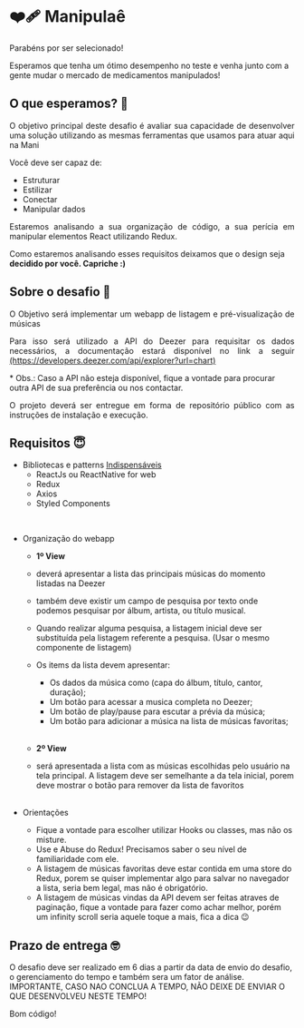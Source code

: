 <h1 align="left">
   ❤️‍🩹 Manipulaê
</h1>

<p align="justify">Parabéns por ser selecionado!

Esperamos que tenha um ótimo desempenho no teste e venha junto com a gente mudar o mercado de medicamentos manipulados!

## O que esperamos? 🤨

<p align="justify">O objetivo principal deste desafio é avaliar sua capacidade de desenvolver uma solução utilizando as mesmas ferramentas que usamos para atuar aqui na Mani</p>

Você deve ser capaz de:

- Estruturar
- Estilizar
- Conectar
- Manipular dados

<p align="justify">Estaremos analisando a sua organização de código, a sua perícia em manipular elementos React utilizando Redux.

Como estaremos analisando esses requisitos deixamos que o design seja <b>decidido por você. Capriche :)</b></p>

## Sobre o desafio 🤯

<p align="justify">O Objetivo será implementar um webapp de listagem e pré-visualização de músicas</p>

<p align="justify">Para isso será utilizado a API do Deezer para requisitar os dados necessários, a documentação estará disponível no link a seguir
<a href="https://developers.deezer.com/api/explorer?url=chart">(https://developers.deezer.com/api/explorer?url=chart)</a></p>

\* Obs.: Caso a API não esteja disponível, fique a vontade para procurar outra API de sua preferência ou nos contactar.

<p align="justify">O projeto deverá ser entregue em forma de repositório público com as instruções de instalação e execução.</p>

## Requisitos 😇

- Bibliotecas e patterns <u>Indispensáveis</u>
   - ReactJs ou ReactNative for web
   - Redux
   - Axios
   - Styled Components
 <br/>
 
- Organização do webapp
   - <b>1º View</b> 
  - deverá apresentar a lista das principais músicas do momento listadas na Deezer
  - também deve existir um campo de pesquisa por texto onde podemos pesquisar por álbum, artista, ou título musical.
  - Quando realizar alguma pesquisa, a listagem inicial deve ser substituída pela listagem referente a pesquisa. (Usar o mesmo componente de listagem)
  - Os items da lista devem apresentar:
    - Os dados da música como (capa do álbum, título, cantor, duração);
    - Um botão para acessar a musica completa no Deezer;
    - Um botão de play/pause para escutar a prévia da música;
    - Um botão para adicionar a música na lista de músicas favoritas;<br/><br/>

   - <b>2º View</b> 
   - será apresentada a lista com as músicas escolhidas pelo usuário na tela principal. A listagem deve ser semelhante a da tela inicial, porem deve mostrar o botão para remover da lista de favoritos<br/><br/>
   
 
- Orientações
  - Fique a vontade para escolher utilizar Hooks ou classes, mas não os misture.
  - Use e Abuse do Redux! Precisamos saber o seu nível de familiaridade com ele.
  - A listagem de músicas favoritas deve estar contida em uma store do Redux, porem se quiser implementar algo para salvar no navegador a lista, seria bem legal, mas não é obrigatório.
  - A listagem de músicas vindas da API devem ser feitas atraves de paginação, fique a vontade para fazer como achar melhor, porém um infinity scroll seria aquele toque a mais, fica a dica 😉


## Prazo de entrega 🤓

O desafio deve ser realizado em 6 dias a partir da data de envio do desafio, o gerenciamento do tempo e também sera um fator de análise.
IMPORTANTE, CASO NAO CONCLUA A TEMPO, NÃO DEIXE DE ENVIAR O QUE DESENVOLVEU NESTE TEMPO!

Bom código!
